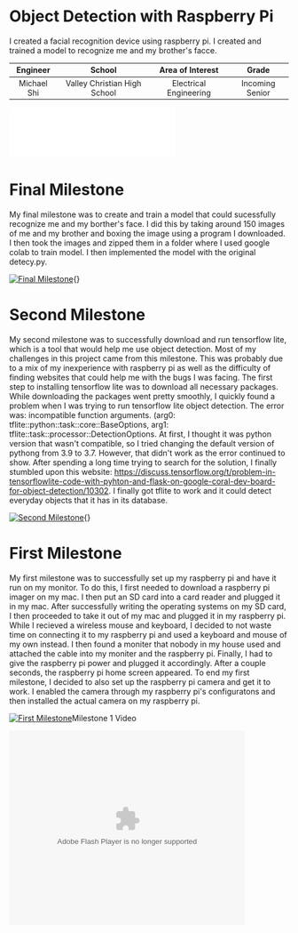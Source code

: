﻿# Object Detection with Raspberry Pi
I created a facial recognition device using raspberry pi. I created and trained a model to recognize me and my brother's facce.

| **Engineer** | **School** | **Area of Interest** | **Grade** |
|:--:|:--:|:--:|:--:|
| Michael Shi | Valley Christian High School | Electrical Engineering | Incoming Senior

![Headstone Image](https://github.com/BlueStampEng/BSE_Template_Portfolio/blob/4655d8c4b2f1d0fa5912511d0b39542520b9f88e/branding/BlueStamp-Engineering-Logo-White.png)
  
# Final Milestone
My final milestone was to create and train a model that could sucessfully recognize me and my borther's face. I did this by taking around 150 images of me and my brother and boxing the image using a program I downloaded. I then took the images and zipped them in a folder where I used google colab to train model. I then implemented the model with the original detecy.py.

[![Final Milestone]()](https://www.youtube.com/watch?v=rYdvyaDIgDc&ab_channel=BlueStampEng "Final Milestone"){}

# Second Milestone
My second milestone was to successfully download and run tensorflow lite, which is a tool that would help me use object detection. Most of my challenges in this project came from this milestone. This was probably due to a mix of my inexperience with raspberry pi as well as the difficulty of finding websites that could help me with the bugs I was facing. The first step to installing tensorflow lite was to download all necessary packages. While downloading the packages went pretty smoothly, I quickly found a problem when I was trying to run tensorflow lite object detection. 
The error was: 
incompatible function arguments. (arg0: tflite::python::task::core::BaseOptions, arg1: tflite::task::processor::DetectionOptions.
At first, I thought it was python version that wasn't compatible, so I tried changing the default version of pythong from 3.9 to 3.7. However, that didn't work as the error continued to show. After spending a long time trying to search for the solution, I finally stumbled upon this website:
https://discuss.tensorflow.org/t/problem-in-tensorflowlite-code-with-pyhton-and-flask-on-google-coral-dev-board-for-object-detection/10302.
I finally got tflite to work and it could detect everyday objects that it has in its database.

[![Second Milestone]()](https://www.youtube.com/watch?v=eXkOAw8vaN0&ab_channel=BlueStampEng "Second Milestone"){}
# First Milestone
  

My first milestone was to successfully set up my raspberry pi and have it run on my monitor. To do this, I first needed to download a raspberry pi imager on my mac. I then put an SD card into a card reader and plugged it in my mac. After successfully writing the operating systems on my SD card, I then proceeded to take it out of my mac and plugged it in my raspberry pi. While I recieved a wireless mouse and keyboard, I decided to not waste time on connecting it to my raspberry pi and used a keyboard and mouse of my own instead. I then found a moniter that nobody in my house used and attached the cable into my moniter and the raspberry pi. Finally, I had to give the raspberry pi power and plugged it accordingly. After a couple seconds, the raspberry pi home screen appeared. To end my first milestone, I decided to also set up the raspberry pi camera and get it to work. I enabled the camera through my raspberry pi's configuratons and then installed the actual camera on my raspberry pi.

[![First Milestone](https://www.youtube.com/embed/Wl_JNW2NZNI)](https://www.youtube.com/watch?v=Wl_JNW2NZNI&feature=youtu.be "First Milestone")Milestone 1 Video

<object width="425" height="350">
  <param name="movie" value="http://https://www.youtube.com/watch?v=Wl_JNW2NZNI&feature=youtu.be" />
  <param name="wmode" value="transparent" />
  <embed src="http://https://www.youtube.com/watch?v=Wl_JNW2NZNI&feature=youtu.be "
         type="application/x-shockwave-flash"
         wmode="transparent" width="425" height="350" />
</object>
